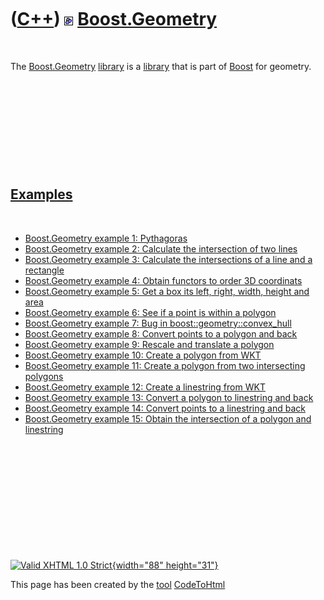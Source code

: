 



 

 

 

 

 

([C++](Cpp.htm)) ![Boost](PicBoost.png) [Boost.Geometry](CppGeometry.htm)
=========================================================================

 

The [Boost.Geometry](CppGeometry.htm) [library](CppLibrary.htm) is a
[library](CppLibrary.htm) that is part of [Boost](CppBoost.htm) for
geometry.

 

 

 

 

 

[Examples](CppExample.htm)
--------------------------

 

-   [Boost.Geometry example 1: Pythagoras](CppBoostGeometryExample1.htm)
-   [Boost.Geometry example 2: Calculate the intersection of two
    lines](CppBoostGeometryExample2.htm)
-   [Boost.Geometry example 3: Calculate the intersections of a line and
    a rectangle](CppBoostGeometryExample3.htm)
-   [Boost.Geometry example 4: Obtain functors to order 3D
    coordinats](CppBoostGeometryExample4.htm)
-   [Boost.Geometry example 5: Get a box its left, right, width, height
    and area](CppBoostGeometryExample5.htm)
-   [Boost.Geometry example 6: See if a point is within a
    polygon](CppBoostGeometryExample6.htm)
-   [Boost.Geometry example 7: Bug in
    boost::geometry::convex\_hull](CppBoostGeometryExample7.htm)
-   [Boost.Geometry example 8: Convert points to a polygon and
    back](CppBoostGeometryExample8.htm)
-   [Boost.Geometry example 9: Rescale and translate a
    polygon](CppBoostGeometryExample9.htm)
-   [Boost.Geometry example 10: Create a polygon from
    WKT](CppBoostGeometryExample10.htm)
-   [Boost.Geometry example 11: Create a polygon from two intersecting
    polygons](CppBoostGeometryExample11.htm)
-   [Boost.Geometry example 12: Create a linestring from
    WKT](CppBoostGeometryExample12.htm)
-   [Boost.Geometry example 13: Convert a polygon to linestring and
    back](CppBoostGeometryExample13.htm)
-   [Boost.Geometry example 14: Convert points to a linestring and
    back](CppBoostGeometryExample14.htm)
-   [Boost.Geometry example 15: Obtain the intersection of a polygon and
    linestring](CppBoostGeometryExample15.htm)

 

 

 

 

 





 

[![Valid XHTML 1.0 Strict](valid-xhtml10.png){width="88"
height="31"}](http://validator.w3.org/check?uri=referer)

This page has been created by the [tool](Tools.htm)
[CodeToHtml](ToolCodeToHtml.htm)
